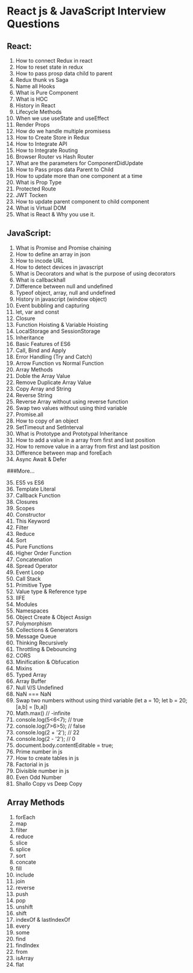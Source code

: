 # React js & JavaScript Interview Questions
## React:
1. How to connect Redux in react
2. How to reset state in redux
3. How to pass prosp data child to parent
4. Redux thunk vs Saga
5. Name all Hooks
6. What is Pure Component
7. What is HOC
8. History in React
9. Lifecycle Methods
10. When we use useState and useEffect
11. Render Props
12. How do we handle multiple promisess
13. How to Create Store in Redux
14. How to Integrate API
15. How to Integrate Routing
16. Browser Router vs Hash Router
17. What are the parameters for ComponentDidUpdate
18. How to Pass props data Parent to Child
19. How to update more than one component at a time
20. What is Prop Type
21. Protected Route
22. JWT Tocken
23. How to update parent component to child component
24. What is Virtual DOM
25. What is React & Why you use it.

## JavaScript:
1. What is Promise and Promise chaining
2. How to define an array in json
3. How to incode URL
4. How to detect devices in javascript
5. What is Decorators and what is the purpose of using decorators
6. What is callbackhall
7. Difference between null and undefined
8. Typeof object, array, null and undefined
9. History in javascript (window object)
10. Event bubbling and capturing
11. let, var and const
12. Closure
13. Function Hoisting & Variable Hoisting
14. LocalStorage and SessionStorage
15. Inheritance
16. Basic Features of ES6
17. Call, Bind and Apply
18. Error Handling (Try and Catch)
19. Arrow Function vs Normal Function
20. Array Methods
21. Doble the Array Value
22. Remove Duplicate Array Value
23. Copy Array and String
24. Reverse String
25. Reverse Array without using reverse function
26. Swap two values without using third variable
27. Promise.all
28. How to copy of an object
29. SetTimeout and SetInterval
30. What is Prototype and Prototypal Inheritance
31. How to add a value in a array from first and last position
32. How to remove value in a array from first and last position
33. Difference between map and foreEach
34. Async Await & Defer

###More...

35. ES5 vs ES6
36. Template Literal
37. Callback Function
38. Closures
39. Scopes
40. Constructor
41. This Keyword
42. Filter
43. Reduce
44. Sort
45. Pure Functions
46. Higher Order Function
47. Concatenation
48. Spread Operator
49. Event Loop
50. Call Stack
51. Primitive Type
52. Value type & Reference type
53. IIFE
54. Modules
55. Namespaces
56. Object Create & Object Assign
57. Polymorphism
58. Collections & Generators
59. Message Queue
60. Thinking Recursively
61. Throttling & Debouncing
62. CORS
63. Minification & Obfucation
64. Mixins
65. Typed Array
66. Array Buffer
67. Null V/S Undefined
68. NaN === NaN
69. Swap two numbers without using third variable (let a = 10; let b = 20; [a,b] = [b,a])
70. Math.max() // -infinite
71. console.log(5<6<7); // true
72. console.log(7>6>5); // false
73. console.log(2 + '2'); // 22
74. console.log(2 - '2'); // 0
75. document.body.contentEditable = true;
76. Prime number in js
77. How to create tables in js
78. Factorial in js
79. Divisible number in js
80. Even Odd Number
81. Shallo Copy vs Deep Copy


## Array Methods
1. forEach
2. map
3. filter
4. reduce
5. slice
6. splice
7. sort
8. concate
9. fill
10. include
11. join
12. reverse
13. push
14. pop
15. unshift
16. shift
17. indexOf & lastIndexOf
18. every
19. some
20. find
21. findIndex
22. from
23. isArray
24. flat
